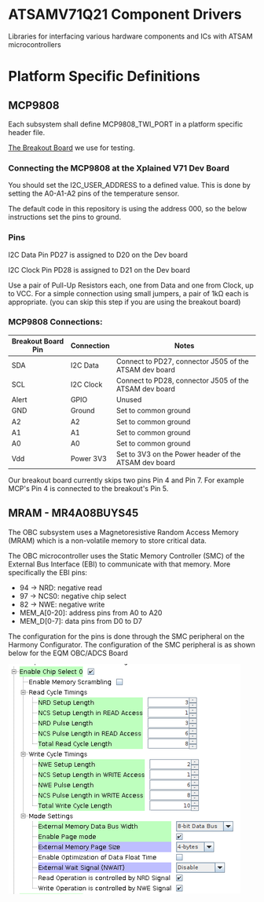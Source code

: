 # ATSAMV71Q21 Component Drivers

Libraries for interfacing various hardware components and ICs with ATSAM microcontrollers

# Platform Specific Definitions

## MCP9808

Each subsystem shall define MCP9808_TWI_PORT in a platform specific header file.

[The Breakout Board](https://www.adafruit.com/product/1782) we use for testing.

### Connecting the MCP9808 at the Xplained V71 Dev Board

You should set the I2C_USER_ADDRESS to a defined value. This is done by setting the A0-A1-A2 pins of the temperature sensor.

The default code in this repository is using the address 000, so the below instructions set the pins to ground.

### Pins 

I2C Data Pin PD27 is assigned to D20 on the Dev board

I2C Clock Pin PD28 is assigned to D21 on the Dev board

Use a pair of Pull-Up Resistors each, one from Data and one from Clock, up to VCC. For a simple connection using small jumpers, a pair of 1kΩ each is appropriate. (you can skip this step if you are using the breakout board)

### MCP9808 Connections:
| Breakout Board Pin | Connection | Notes |
| ------ | ----- | ----- |
| SDA | I2C Data | Connect to PD27, connector J505 of the ATSAM dev board |
| SCL | I2C Clock | Connect to PD28, connector J505 of the ATSAM dev board |
| Alert | GPIO | Unused |
| GND | Ground | Set to common ground |
| A2 | A2 | Set to common ground |
| A1 | A1 | Set to common ground |
| A0 | A0 | Set to common ground |
| Vdd | Power 3V3 | Set to 3V3 on the Power header of the ATSAM dev board |

Our breakout board currently skips two pins Pin 4 and Pin 7. For example MCP's Pin 4 is connected to the breakout's Pin 5. 

## MRAM - MR4A08BUYS45

The OBC subsystem uses a Magnetoresistive Random Access Memory (MRAM) which is a non-volatile 
memory to store critical data.

The OBC microcontroller uses the Static Memory Controller (SMC) of the External Bus Interface (EBI)
to 
communicate with that memory. 
More 
specifically the EBI pins:
- 94 -> NRD: negative read
- 97 -> NCS0: negative chip select
- 82 -> NWE: negative write
- MEM_A\[0-20\]: address pins from A0 to A20
- MEM_D\[0-7\]: data pins from D0 to D7

The configuration for the pins is done through the SMC peripheral on the Harmony Configurator.
The configuration of the SMC peripheral is as shown below for the EQM OBC/ADCS Board

![img.png](Media/mram_conf.png)
